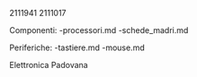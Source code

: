 2111941
2111017

Componenti:
-processori.md
-schede_madri.md

Periferiche:
-tastiere.md
-mouse.md

Elettronica Padovana
